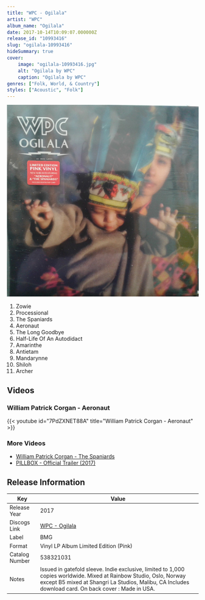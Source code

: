 ```yaml
---
title: "WPC - Ogilala"
artist: "WPC"
album_name: "Ogilala"
date: 2017-10-14T10:09:07.000000Z
release_id: "10993416"
slug: "ogilala-10993416"
hideSummary: true
cover:
    image: "ogilala-10993416.jpg"
    alt: "Ogilala by WPC"
    caption: "Ogilala by WPC"
genres: ["Folk, World, & Country"]
styles: ["Acoustic", "Folk"]
---
```


![Ogilala by WPC](ogilala-10993416.jpg)

<!-- section break -->

1. Zowie
2. Processional
3. The Spaniards
4. Aeronaut
5. The Long Goodbye
6. Half-Life Of An Autodidact
7. Amarinthe
8. Antietam
9. Mandarynne
10. Shiloh
11. Archer

<!-- section break -->




## Videos
### William Patrick Corgan - Aeronaut
{{< youtube id="7PdZXNET88A" title="William Patrick Corgan - Aeronaut" >}}<br>

### More Videos

- [William Patrick Corgan - The Spaniards](https://www.youtube.com/watch?v=e1ZnYLBKs-o)
- [PILLBOX - Official Trailer (2017)](https://www.youtube.com/watch?v=ULv4EwpJlb8)


## Release Information
|  Key           | Value                                                |
| ---------------| ---------------------------------------------------- |
| Release Year   | 2017                                   |
| Discogs Link   | [WPC - Ogilala](https://www.discogs.com/release/10993416-WPC-Ogilala) |
| Label          | BMG |
| Format         | Vinyl LP Album Limited Edition (Pink) |
| Catalog Number | 538321031 |
| Notes | Issued in gatefold sleeve.  Indie exclusive, limited to 1,000 copies worldwide.  Mixed at Rainbow Studio, Oslo, Norway except B5 mixed at Shangri La Studios, Malibu, CA  Includes download card.  On back cover : Made in USA. |